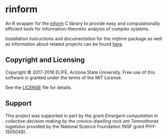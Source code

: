 # rinform #
An R wrapper for the [inform](https://github.com/ELIFE-ASU/Inform) C library to
provide easy and computationally efficient tools for information-theoretic
analysis of complex systems.

Installation instructions and documentation for the _rinform_ package as well as
information about related projects can be found
[here](https://elife-asu.github.io/rinform/).

## Copyright and Licensing ##
Copyright © 2017-2018 ELIFE, Arizona State University. Free use of this
software is granted under the terms of the MIT License.

See the [LICENSE](https://github.com/elife-asu/rinform/blob/master/LICENSE)
file for details.

## Support ##

This project was supported in part by the grant _Emergent computation in
collective decision making by the crevice-dwelling rock ant Temnothorax
rugatulus_ provided by the National Science Foundation (NSF grant PHY-1505048).


